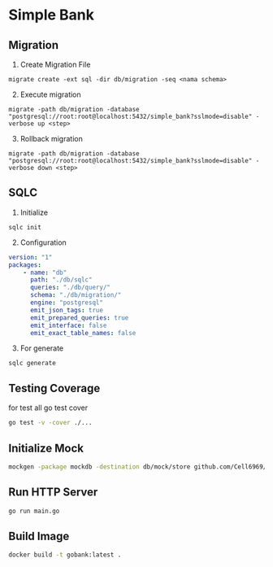 # Simple Bank 

## Migration

1. Create Migration File
```shell
migrate create -ext sql -dir db/migration -seq <nama schema>
```
2. Execute migration
```shell
migrate -path db/migration -database "postgresql://root:root@localhost:5432/simple_bank?sslmode=disable" -verbose up <step>
```
3. Rollback migration
```shell
migrate -path db/migration -database "postgresql://root:root@localhost:5432/simple_bank?sslmode=disable" -verbose down <step>
```

## SQLC
1. Initialize
```shell
sqlc init
```

2. Configuration 
```yaml
version: "1"
packages:
    - name: "db"
      path: "./db/sqlc"
      queries: "./db/query/"
      schema: "./db/migration/"
      engine: "postgresql"
      emit_json_tags: true
      emit_prepared_queries: true
      emit_interface: false
      emit_exact_table_names: false
```
3. For generate
```shell
sqlc generate
```

## Testing Coverage
for test all go test cover
```sh
go test -v -cover ./...
```

## Initialize Mock
```sh
mockgen -package mockdb -destination db/mock/store github.com/Cell6969/go_bank/db/sqlc Store
```
## Run HTTP Server
```sh
go run main.go
```

## Build Image
```sh
docker build -t gobank:latest .
```